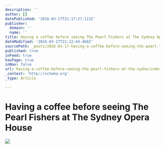 ```yaml
---
description: ''
author: []
datePublished: '2016-03-17T21:17:27.113Z'
publisher:
  domain: ''
  name: ''
title: Having a coffee before seeing The Pearl Fishers at The Sydney Opera House
dateModified: '2016-03-17T21:12:44.468Z'
sourcePath: _posts/2016-03-17-having-a-coffee-before-seeing-the-pearl-fishers-at-the-sydne.md
published: true
inFeed: true
hasPage: true
inNav: false
url: having-a-coffee-before-seeing-the-pearl-fishers-at-the-sydne/index.html
_context: 'http://schema.org'
_type: Article

---
```

# Having a coffee before seeing The Pearl Fishers at The Sydney Opera House
![](https://the-grid-user-content.s3-us-west-2.amazonaws.com/b10408a0-91b6-466c-8c48-96699342ebc4.png)